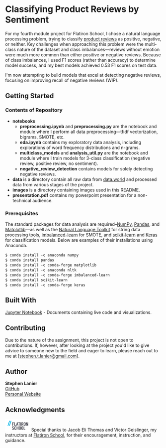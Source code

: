 # Classifying Product Reviews by Sentiment

For my fourth module project for Flatiron School, I chose a natural language processing problem, trying to classify [product reviews](https://data.world/crowdflower/brands-and-product-emotions) as positive, negative, or neither. Key challenges when approaching this problem were the multi-class nature of the dataset and class imbalances––reviews without emotion were much more common than either positive or negative reviews. Because of class imbalances, I used F1 scores (rather than accuracy) to determine model success, and my best models achieved 0.53 F1 scores on test data.

I'm now attempting to build models that excel at detecting negative reviews, focusing on improving recall of negative reviews (WIP).

## Getting Started
### Contents of Repository

* **notebooks**
   * **preprocessing.ipynb** and **preprocessing.py** are the notebook and module where I perform all data preprocessing––tfidf vectorization, bigrams, SMOTE, etc.
   * **eda.ipynb** contains my exploratory data analysis, including explorations of word frequency distributions and n-grams.
   * **multiclass_models** and **analysis_util.py** are the notebook and module where I train models for 3-class classification (negative review, positive review, no sentiment).
   * **negative_review_detection** contains models for solely detecting negative reviews.
* **data** is a directory contain all raw data from [data.world](https://data.world/crowdflower/brands-and-product-emotions) and processed data from various stages of the project.
* **images** is a directory containing images used in this README.
* **presentation.pdf** contains my powerpoint presentation for a non-technical audience.

### Prerequisites

The standard packages for data analysis are required–[NumPy](https://numpy.org/), [Pandas](https://pandas.pydata.org/), and [Matplotlib](https://matplotlib.org/)––as well as the [Natural Language Toolkit](https://www.nltk.org/) for string data processing tools, [imbalanced-learn](https://imbalanced-learn.readthedocs.io/en/stable/api.html) for SMOTE, and [scikit-learn](https://scikit-learn.org/stable/) and [Keras](https://keras.io/) for classification models. Below are examples of their installations using Anaconda.

```
$ conda install -c anaconda numpy
$ conda install pandas
$ conda install -c conda-forge matplotlib
$ conda install -c anaconda nltk
$ conda install -c conda-forge imbalanced-learn
$ conda install scikit-learn
$ conda install -c conda-forge keras
```


## Built With

[Jupyter Notebook](https://jupyter.org) - Documents containing live code and visualizations.

## Contributing

Due to the nature of the assignment, this project is not open to contributions. If, however, after looking at the project you'd like to give advice to someone new to the field and eager to learn, please reach out to me at [stephen.t.lanier@gmail.com].

## Author

**Stephen Lanier** <br/>
[GitHub](https://github.com/stlanier) <br/>
[Personal Website](https://stlanier.github.io)



## Acknowledgments

<a href="https://flatironschool.com"><img src="images/flatiron.png" width="80" height="40"  alt="Flatiron School Logo"/></a>
Special thanks to Jacob Eli Thomas and Victor Geislinger, my instructors at [Flatiron School](https://flatironschool.com), for their encouragement, instruction, and guidance.
